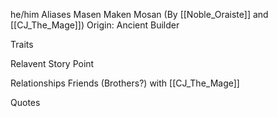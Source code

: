 he/him
Aliases
 Masen
 Maken
 Mosan (By [[Noble_Oraiste]] and [[CJ_The_Mage]])
Origin: Ancient Builder

Traits

Relavent Story Point

Relationships
 Friends (Brothers?) with [[CJ_The_Mage]]

Quotes

